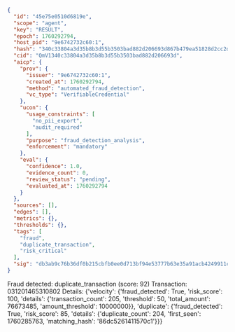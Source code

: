 ```json
{
  "id": "45e75e0510d6819e",
  "scope": "agent",
  "key": "RESULT",
  "epoch": 1760292794,
  "host_pid": "9e6742732c60:1",
  "hash": "340c33804a3d35b8b3d55b3503bad882d206693d867b479ea51828d2cc2d673d",
  "cid": "QmV1340c33804a3d35b8b3d55b3503bad882d206693d",
  "aicp": {
    "prov": {
      "issuer": "9e6742732c60:1",
      "created_at": 1760292794,
      "method": "automated_fraud_detection",
      "vc_type": "VerifiableCredential"
    },
    "ucon": {
      "usage_constraints": [
        "no_pii_export",
        "audit_required"
      ],
      "purpose": "fraud_detection_analysis",
      "enforcement": "mandatory"
    },
    "eval": {
      "confidence": 1.0,
      "evidence_count": 0,
      "review_status": "pending",
      "evaluated_at": 1760292794
    }
  },
  "sources": [],
  "edges": [],
  "metrics": {},
  "thresholds": {},
  "tags": [
    "fraud",
    "duplicate_transaction",
    "risk_critical"
  ],
  "sig": "db3ab9c76b36df0b215cbfb0ee0d713bf94e53777b63e35a91acb4249911c7ab"
}
```

Fraud detected: duplicate_transaction (score: 92)
Transaction: 031201465310802
Details: {'velocity': {'fraud_detected': True, 'risk_score': 100, 'details': {'transaction_count': 205, 'threshold': 50, 'total_amount': 76673485, 'amount_threshold': 10000000}}, 'duplicate': {'fraud_detected': True, 'risk_score': 85, 'details': {'duplicate_count': 204, 'first_seen': 1760285763, 'matching_hash': '86dc5261411570c1'}}}
